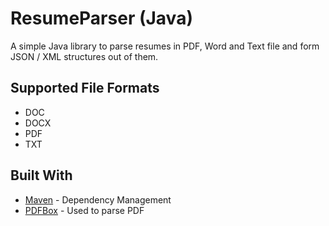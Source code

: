 # ResumeParser (Java)
A simple Java library to parse resumes in PDF, Word and Text file and form JSON / XML structures out of them. 


## Supported File Formats
* DOC
* DOCX
* PDF
* TXT

## Built With
* [Maven](https://maven.apache.org) - Dependency Management
* [PDFBox](https://pdfbox.apache.org/) - Used to parse PDF